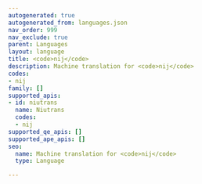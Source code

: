 ```yaml
---
autogenerated: true
autogenerated_from: languages.json
nav_order: 999
nav_exclude: true
parent: Languages
layout: language
title: <code>nij</code>
description: Machine translation for <code>nij</code>
codes:
- nij
family: []
supported_apis:
- id: niutrans
  name: Niutrans
  codes:
  - nij
supported_qe_apis: []
supported_ape_apis: []
seo:
  name: Machine translation for <code>nij</code>
  type: Language

---
```


